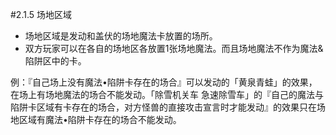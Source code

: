 #2.1.5        场地区域
* 场地区域是发动和盖伏的场地魔法卡放置的场所。
* 双方玩家可以在各自的场地区各放置1张场地魔法。而且场地魔法不作为魔法&陷阱区中的卡。

例：『自己场上没有魔法•陷阱卡存在的场合』可以发动的「黄泉青蛙」的效果，在场上有场地魔法的场合不能发动。「除雪机关车 急速除雪车」的『自己的魔法与陷阱卡区域有卡存在的场合，对方怪兽的直接攻击宣言时才能发动』的效果只在场地区域有魔法•陷阱卡存在的场合不能发动。
